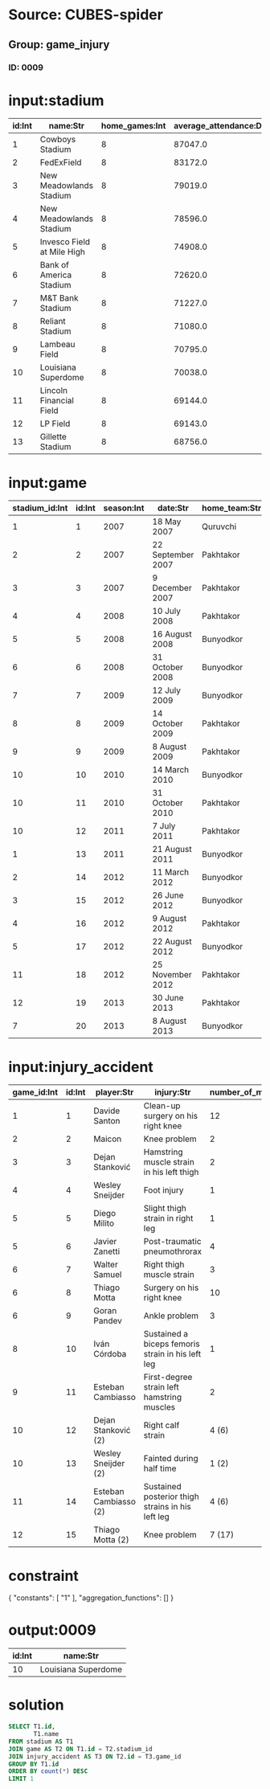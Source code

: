 # Source: CUBES-spider
## Group: game_injury
### ID: 0009

# input:stadium

| id:Int | name:Str | home_games:Int | average_attendance:Dbl | total_attendance:Dbl | capacity_percentage:Dbl |
|---|---|---|---|---|---|
| 1 | Cowboys Stadium | 8 | 87047.0 | 696377.0 | 108.8 |
| 2 | FedExField | 8 | 83172.0 | 665380.0 | 90.7 |
| 3 | New Meadowlands Stadium | 8 | 79019.0 | 632156.0 | 95.8 |
| 4 | New Meadowlands Stadium | 8 | 78596.0 | 628768.0 | 95.3 |
| 5 | Invesco Field at Mile High | 8 | 74908.0 | 599264.0 | 98.4 |
| 6 | Bank of America Stadium | 8 | 72620.0 | 580965.0 | 98.4 |
| 7 | M&T Bank Stadium | 8 | 71227.0 | 569817.0 | 100.3 |
| 8 | Reliant Stadium | 8 | 71080.0 | 568643.0 | 100.0 |
| 9 | Lambeau Field | 8 | 70795.0 | 566362.0 | 97.1 |
| 10 | Louisiana Superdome | 8 | 70038.0 | 560304.0 | 96.0 |
| 11 | Lincoln Financial Field | 8 | 69144.0 | 553152.0 | 102.3 |
| 12 | LP Field | 8 | 69143.0 | 553144.0 | 100.0 |
| 13 | Gillette Stadium | 8 | 68756.0 | 550048.0 | 100.0 |

# input:game

| stadium_id:Int | id:Int | season:Int | date:Str | home_team:Str | away_team:Str | score:Str | competition:Str |
|---|---|---|---|---|---|---|---|
| 1 | 1 | 2007 | 18 May 2007 | Quruvchi | Pakhtakor | 1–1 | League |
| 2 | 2 | 2007 | 22 September 2007 | Pakhtakor | Quruvchi | 0–0 | League |
| 3 | 3 | 2007 | 9 December 2007 | Pakhtakor | Quruvchi | 0–0 (7:6) | Cup |
| 4 | 4 | 2008 | 10 July 2008 | Pakhtakor | Quruvchi | 1–1 | League |
| 5 | 5 | 2008 | 16 August 2008 | Bunyodkor | Pakhtakor | 1–1 | League |
| 6 | 6 | 2008 | 31 October 2008 | Bunyodkor | Pakhtakor | 3–1 | Cup |
| 7 | 7 | 2009 | 12 July 2009 | Bunyodkor | Pakhtakor | 2–1 | League |
| 8 | 8 | 2009 | 14 October 2009 | Pakhtakor | Bunyodkor | 0–0 | League |
| 9 | 9 | 2009 | 8 August 2009 | Pakhtakor | Bunyodkor | 1–0 | Cup |
| 10 | 10 | 2010 | 14 March 2010 | Bunyodkor | Pakhtakor | 2–1 | League |
| 10 | 11 | 2010 | 31 October 2010 | Pakhtakor | Bunyodkor | 0–0 | League |
| 10 | 12 | 2011 | 7 July 2011 | Pakhtakor | Bunyodkor | 0–0 | League |
| 1 | 13 | 2011 | 21 August 2011 | Bunyodkor | Pakhtakor | 2–1 | League |
| 2 | 14 | 2012 | 11 March 2012 | Bunyodkor | Pakhtakor | – | Supercup |
| 3 | 15 | 2012 | 26 June 2012 | Bunyodkor | Pakhtakor | 2–0 | League |
| 4 | 16 | 2012 | 9 August 2012 | Pakhtakor | Bunyodkor | 1–1 | League |
| 5 | 17 | 2012 | 22 August 2012 | Bunyodkor | Pakhtakor | 1–1 | Cup |
| 11 | 18 | 2012 | 25 November 2012 | Pakhtakor | Bunyodkor | 1–3 | Cup |
| 12 | 19 | 2013 | 30 June 2013 | Pakhtakor | Bunyodkor | 0–2 | League |
| 7 | 20 | 2013 | 8 August 2013 | Bunyodkor | Pakhtakor | 1–2 | League |

# input:injury_accident

| game_id:Int | id:Int | player:Str | injury:Str | number_of_matches:Str | source:Str |
|---|---|---|---|---|---|
| 1 | 1 | Davide Santon | Clean-up surgery on his right knee | 12 | inter.it |
| 2 | 2 | Maicon | Knee problem | 2 | inter.it |
| 3 | 3 | Dejan Stanković | Hamstring muscle strain in his left thigh | 2 | inter.it |
| 4 | 4 | Wesley Sneijder | Foot injury | 1 | inter.it |
| 5 | 5 | Diego Milito | Slight thigh strain in right leg | 1 | inter.it |
| 5 | 6 | Javier Zanetti | Post-traumatic pneumothrorax | 4 | inter.it |
| 6 | 7 | Walter Samuel | Right thigh muscle strain | 3 | inter.it |
| 6 | 8 | Thiago Motta | Surgery on his right knee | 10 | inter.it |
| 6 | 9 | Goran Pandev | Ankle problem | 3 | inter.it |
| 8 | 10 | Iván Córdoba | Sustained a biceps femoris strain in his left leg | 1 | inter.it |
| 9 | 11 | Esteban Cambiasso | First-degree strain left hamstring muscles | 2 | inter.it |
| 10 | 12 | Dejan Stanković (2) | Right calf strain | 4 (6) | inter.it |
| 10 | 13 | Wesley Sneijder (2) | Fainted during half time | 1 (2) | inter.it |
| 11 | 14 | Esteban Cambiasso (2) | Sustained posterior thigh strains in his left leg | 4 (6) | inter.it |
| 12 | 15 | Thiago Motta (2) | Knee problem | 7 (17) | inter.it |

# constraint

{
  "constants": [
    "1"
  ],
  "aggregation_functions": []
}

# output:0009

| id:Int | name:Str |
|---|---|
| 10 | Louisiana Superdome |

# solution

```sql
SELECT T1.id,
       T1.name
FROM stadium AS T1
JOIN game AS T2 ON T1.id = T2.stadium_id
JOIN injury_accident AS T3 ON T2.id = T3.game_id
GROUP BY T1.id
ORDER BY count(*) DESC
LIMIT 1
```
